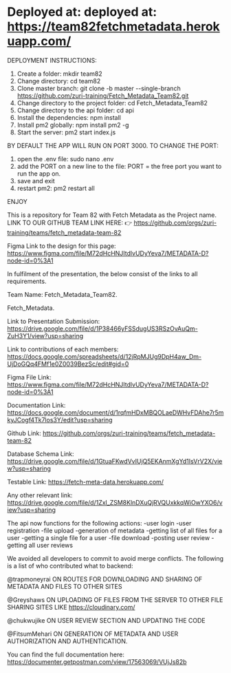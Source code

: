 # Deployed at: deployed at: https://team82fetchmetadata.herokuapp.com/

DEPLOYMENT INSTRUCTIONS:
1. Create a folder: mkdir team82
2. Change directory: cd team82
3. Clone master branch: git clone -b master --single-branch https://github.com/zuri-training/Fetch_Metadata_Team82.git
4. Change directory to the project folder: cd Fetch_Metadata_Team82
5. Change directory to the api folder: cd api
6. Install the dependencies: npm install
7. Install pm2 globally: npm install pm2 -g
8. Start the server: pm2 start index.js

BY DEFAULT THE APP WILL RUN ON PORT 3000.
TO CHANGE THE PORT:
1. open the .env file: sudo nano .env
2. add the PORT on a new line to the file: PORT = the free port you want to run the app on.
3. save and exit
4. restart pm2: pm2 restart all


ENJOY




This is a repository for Team 82 with Fetch Metadata as the Project name. LINK TO OUR GITHUB TEAM LINK HERE: 👉 https://github.com/orgs/zuri-training/teams/fetch_metadata-team-82

Figma Link to the design for this page: https://www.figma.com/file/M72dHcHNJItdlvUDyYeva7/METADATA-D?node-id=0%3A1

In fulfilment of the presentation, the below consist of the links to all requirements.

Team Name: Fetch_Metadata_Team82.

Fetch_Metadata.

Link to Presentation Submission: https://drive.google.com/file/d/1P38466yFSSdugUS3RSzOvAuQm-ZuH3Y1/view?usp=sharing

Link to contributions of each members: https://docs.google.com/spreadsheets/d/12jRpMJUg9DpH4aw_Dm-UjDoGQq4FMf1e0Z0039BezSc/edit#gid=0

Figma File Link: https://www.figma.com/file/M72dHcHNJItdlvUDyYeva7/METADATA-D?node-id=0%3A1

Documentation Link: https://docs.google.com/document/d/1rqfmHDxMBQOLaeDWHvFDAhe7r5mkyJCogf4Tk7los3Y/edit?usp=sharing

Github Link: https://github.com/orgs/zuri-training/teams/fetch_metadata-team-82

Database Schema Link: https://drive.google.com/file/d/1GtuaFKwdVvIUjQ5EKAnmXgYd1IsVrV2X/view?usp=sharing

Testable Link: https://fetch-meta-data.herokuapp.com/

Any other relevant link: https://drive.google.com/file/d/1Zxl_ZSM8KlnDXuQjRVQUxkkqWiOwYXO6/view?usp=sharing







The api now functions for the following actions:
	-user login
	-user registration
	-file upload
	-generation of metadata
	-getting list of all files for a user
	-getting a single file for a user
	-file download
	-posting user review
	-getting all user reviews


We avoided all developers to commit to avoid merge conflicts. The following is a list of who contributed what to backend:

@trapmoneyrai ON ROUTES FOR DOWNLOADING AND SHARING OF METADATA AND FILES TO OTHER SITES

@Greyshaws ON UPLOADING OF FILES FROM THE SERVER TO OTHER FILE SHARING SITES LIKE https://cloudinary.com/

@chukwujike ON USER REVIEW SECTION AND UPDATING THE CODE

@FitsumMehari ON GENERATION OF METADATA AND USER AUTHORIZATION AND AUTHENTICATION.


You can find the full documentation here:
https://documenter.getpostman.com/view/17563069/VUjJs82b
